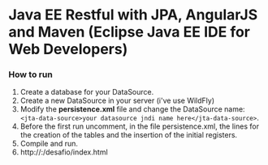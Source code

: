 # Java EE Restful with JPA, AngularJS and Maven (Eclipse Java EE IDE for Web Developers)

### How to run

1. Create a database for your DataSource.
2. Create a new DataSource in your server (i've use WildFly)
3. Modify the **persistence.xml** file and change the DataSource name: `<jta-data-source>your datasource jndi name here</jta-data-source>`.
4. Before the first run uncomment, in the file persistence.xml, the lines for the creation of the tables and the insertion of the initial registers.
5. Compile and run.
6. http://<localhost>:<port>/desafio/index.html
